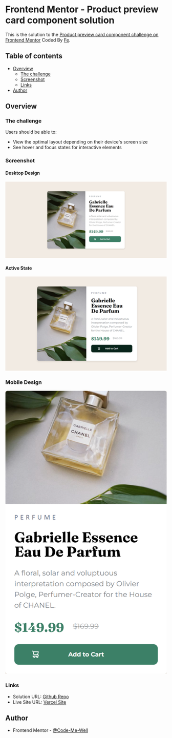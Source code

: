 # Frontend Mentor - Product preview card component solution

This is the solution to the [Product preview card component challenge on Frontend Mentor](https://www.frontendmentor.io/challenges/product-preview-card-component-GO7UmttRfa) Coded By [Fe](feyselteshome05@gmail.com).

## Table of contents

- [Overview](#overview)
  - [The challenge](#the-challenge)
  - [Screenshot](#screenshot)
  - [Links](#links)
- [Author](#author)


## Overview

### The challenge

Users should be able to:

- View the optimal layout depending on their device's screen size
- See hover and focus states for interactive elements

### Screenshot

#### Desktop Design

![Sample of the desktop design I built](./images/Desktop.jpeg)

#### Active State

![Sample of the desktop design at active state](./images/Active.png)

### Mobile Design

![Sample of the mobile design I built](./images/Mobile.png)

### Links

- Solution URL: [Github Repo](https://github.com/Code-Me-Well/Product-preview-card-component-main)
- Live Site URL: [Vercel Site](https://product-preview-card-component-main-eight-azure.vercel.app/)

## Author

- Frontend Mentor - [@Code-Me-Well](https://www.frontendmentor.io/profile/Code-Me-Well)

